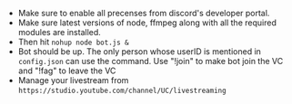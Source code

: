 - Make sure to enable all precenses from discord's developer portal.
- Make sure latest versions of node, ffmpeg along with all the required modules are installed.
- Then hit `nohup node bot.js &`
- Bot should be up. The only person whose userID is mentioned in `config.json` can use the command. Use "!join" to make bot join the VC and "!fag" to leave the VC
- Manage your livestream from `https://studio.youtube.com/channel/UC/livestreaming`
